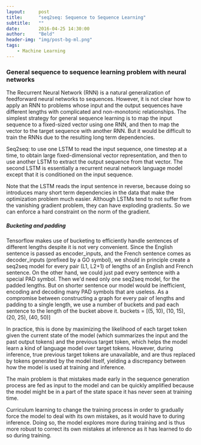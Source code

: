 ```yaml
---
layout:     post
title:      "seq2seq: Sequence to Sequence Learning"
subtitle:   ""
date:       2016-04-25 14:30:00
author:     "Beld"
header-img: "img/post-bg-ml.png"
tags:
    - Machine Learning
---
```


### General sequence to sequence learning problem with neural networks

The Recurrent Neural Network (RNN) is a natural generalization of feedforward neural networks to sequences. However, it is not clear how to apply an RNN to problems whose input and the output sequences have different lengths with complicated and non-monotonic relationships. The simplest strategy for general sequence learning is to map the input sequence to a fixed-sized vector using one RNN, and then to map the vector to the target sequence with another RNN. But it would be difficult to train the RNNs due to the resulting long term dependencies.

Seq2seq: to use one LSTM to read the input sequence, one timestep at a time, to obtain large fixed-dimensional vector representation, and then to use another LSTM to extract the output sequence from that vector. The second LSTM is essentially a recurrent neural network language model except that it is conditioned on the input sequence.


Note that the LSTM reads the input sentence in reverse, because doing so introduces many short term dependencies in the data that make the optimization problem much easier. Although LSTMs tend to not suffer from the vanishing gradient problem, they can have exploding gradients. So we can enforce a hard constraint on the norm of the gradient.


##### Bucketing and padding
Tensorflow makes use of bucketing to efficiently handle sentences of different lengths despite it is not very convenient.
Since the English sentence is passed as encoder_inputs, and the French sentence comes as decoder_inputs (prefixed by a GO symbol), we should in principle create a seq2seq model for every pair (L1, L2+1) of lengths of an English and French sentence. On the other hand, we could just pad every sentence with a special PAD symbol. Then we'd need only one seq2seq model, for the padded lengths. But on shorter sentence our model would be inefficient, encoding and decoding many PAD symbols that are useless. As a compromise between constructing a graph for every pair of lengths and padding to a single length, we use a number of buckets and pad each sentence to the length of the bucket above it. buckets = [(5, 10), (10, 15), (20, 25), (40, 50)]


In practice, this is done by maximizing the likelihood of each target token given the current state of the model (which summarizes the input and the past output tokens) and the previous target token, which helps the model learn a kind of language model over target tokens. However, during inference, true previous target tokens are unavailable, and are thus replaced by tokens generated by the model itself, yielding a discrepancy between how the model is used at training and inference.

The main problem is that mistakes made early in the sequence generation process are fed as input to the model and can be quickly amplified because the model might be in a part of the state space it has never seen at training time.


Curriculum learning to change the training process in order to gradually force the model to deal with its own mistakes, as it would have to during inference. Doing so, the model explores more during training and is thus more robust to correct its own mistakes at inference as it has learned to do so during training.

